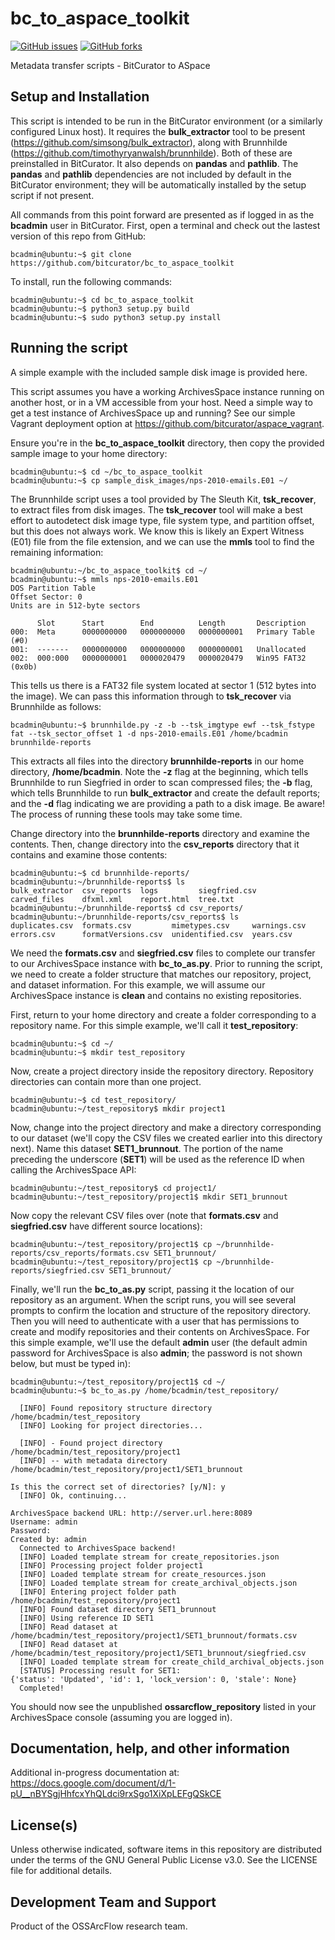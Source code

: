# bc_to_aspace_toolkit

[![GitHub issues](https://img.shields.io/github/issues/bitcurator/bc_to_aspace_toolkit.svg)](https://github.com/bitcurator/bc_to_aspace_toolkit/issues)
[![GitHub forks](https://img.shields.io/github/forks/bitcurator/bc_to_aspace_toolkit.svg)](https://github.com/bitcurator/bc_to_aspace_toolkit/network)

Metadata transfer scripts - BitCurator to ASpace

## Setup and Installation

This script is intended to be run in the BitCurator environment (or a similarly configured Linux host). It requires the **bulk_extractor** tool to be present (https://github.com/simsong/bulk_extractor), along with Brunnhilde (https://github.com/timothyryanwalsh/brunnhilde). Both of these are preinstalled in BitCurator. It also depends on **pandas** and **pathlib**. The **pandas** and **pathlib** dependencies are not included by default in the BitCurator environment; they will be automatically installed by the setup script if not present. 

All commands from this point forward are presented as if logged in as the **bcadmin** user in BitCurator. First, open a terminal and check out the lastest version of this repo from GitHub:

```shell
bcadmin@ubuntu:~$ git clone https://github.com/bitcurator/bc_to_aspace_toolkit
```

To install, run the following commands:

```shell
bcadmin@ubuntu:~$ cd bc_to_aspace_toolkit
bcadmin@ubuntu:~$ python3 setup.py build
bcadmin@ubuntu:~$ sudo python3 setup.py install
```

## Running the script

A simple example with the included sample disk image is provided here.

This script assumes you have a working ArchivesSpace instance running on another host, or in a VM accessible from your host. Need a simple way to get a test instance of ArchivesSpace up and running? See our simple Vagrant deployment option at https://github.com/bitcurator/aspace_vagrant.

Ensure you're in the **bc_to_aspace_toolkit** directory, then copy the provided sample image to your home directory:

```shell
bcadmin@ubuntu:~$ cd ~/bc_to_aspace_toolkit
bcadmin@ubuntu:~$ cp sample_disk_images/nps-2010-emails.E01 ~/
```

The Brunnhilde script uses a tool provided by The Sleuth Kit, **tsk_recover**, to extract files from disk images. The **tsk_recover** tool will make a best effort to autodetect disk image type, file system type, and partition offset, but this does not always work. We know this is likely an Expert Witness (E01) file from the file extension, and we can use the **mmls** tool to find the remaining information:

```shell
bcadmin@ubuntu:~/bc_to_aspace_toolkit$ cd ~/
bcadmin@ubuntu:~$ mmls nps-2010-emails.E01 
DOS Partition Table
Offset Sector: 0
Units are in 512-byte sectors

      Slot      Start        End          Length       Description
000:  Meta      0000000000   0000000000   0000000001   Primary Table (#0)
001:  -------   0000000000   0000000000   0000000001   Unallocated
002:  000:000   0000000001   0000020479   0000020479   Win95 FAT32 (0x0b)
```

This tells us there is a FAT32 file system located at sector 1 (512 bytes into the image). We can pass this information through to **tsk_recover** via Brunnhilde as follows:

```shell
bcadmin@ubuntu:~$ brunnhilde.py -z -b --tsk_imgtype ewf --tsk_fstype fat --tsk_sector_offset 1 -d nps-2010-emails.E01 /home/bcadmin brunnhilde-reports
```

This extracts all files into the directory **brunnhilde-reports** in our home directory, **/home/bcadmin**. Note the **-z** flag at the beginning, which tells Brunnhilde to run Siegfried in order to scan compressed files; the **-b** flag, which tells Brunnhilde to run **bulk_extractor** and create the default reports; and the **-d** flag indicating we are providing a path to a disk image. Be aware! The process of running these tools may take some time.

Change directory into the **brunnhilde-reports** directory and examine the contents. Then, change directory into the **csv_reports** directory that it contains and examine those contents:

```shell
bcadmin@ubuntu:~$ cd brunnhilde-reports/
bcadmin@ubuntu:~/brunnhilde-reports$ ls
bulk_extractor  csv_reports  logs         siegfried.csv
carved_files    dfxml.xml    report.html  tree.txt
bcadmin@ubuntu:~/brunnhilde-reports$ cd csv_reports/
bcadmin@ubuntu:~/brunnhilde-reports/csv_reports$ ls
duplicates.csv  formats.csv         mimetypes.csv     warnings.csv
errors.csv      formatVersions.csv  unidentified.csv  years.csv
```

We need the **formats.csv** and **siegfried.csv** files to complete our transfer to our ArchivesSpace instance with **bc_to_as.py**. Prior to running the script, we need to create a folder structure that matches our repository, project, and dataset information. For this example, we will assume our ArchivesSpace instance is **clean** and contains no existing repositories.

First, return to your home directory and create a folder corresponding to a repository name. For this simple example, we'll call it **test_repository**:

```shell
bcadmin@ubuntu:~$ cd ~/
bcadmin@ubuntu:~$ mkdir test_repository
```

Now, create a project directory inside the repository directory. Repository directories can contain more than one project.

```shell
bcadmin@ubuntu:~$ cd test_repository/
bcadmin@ubuntu:~/test_repository$ mkdir project1
```

Now, change into the project directory and make a directory corresponding to our dataset (we'll copy the CSV files we created earlier into this directory next). Name this dataset **SET1_brunnout**. The portion of the name preceding the underscore (**SET1**) will be used as the reference ID when calling the ArchivesSpace API:

```shell
bcadmin@ubuntu:~/test_repository$ cd project1/
bcadmin@ubuntu:~/test_repository/project1$ mkdir SET1_brunnout
```

Now copy the relevant CSV files over (note that **formats.csv** and **siegfried.csv** have different source locations):

```shell
bcadmin@ubuntu:~/test_repository/project1$ cp ~/brunnhilde-reports/csv_reports/formats.csv SET1_brunnout/
bcadmin@ubuntu:~/test_repository/project1$ cp ~/brunnhilde-reports/siegfried.csv SET1_brunnout/
```

Finally, we'll run the **bc_to_as.py** script, passing it the location of our repository as an argument. When the script runs, you will see several prompts to confirm the location and structure of the repository directory. Then you will need to authenticate with a user that has permissions to create and modify repositories and their contents on ArchivesSpace. For this simple example, we'll use the default **admin** user (the default admin password for ArchivesSpace is also **admin**; the password is not shown below, but must be typed in):

```shell
bcadmin@ubuntu:~/test_repository/project1$ cd ~/
bcadmin@ubuntu:~$ bc_to_as.py /home/bcadmin/test_repository/

  [INFO] Found repository structure directory /home/bcadmin/test_repository
  [INFO] Looking for project directories...

  [INFO] - Found project directory /home/bcadmin/test_repository/project1
  [INFO] -- with metadata directory /home/bcadmin/test_repository/project1/SET1_brunnout

Is this the correct set of directories? [y/N]: y
  [INFO] Ok, continuing...

ArchivesSpace backend URL: http://server.url.here:8089
Username: admin
Password: 
Created by: admin
  Connected to ArchivesSpace backend!
  [INFO] Loaded template stream for create_repositories.json
  [INFO] Processing project folder project1
  [INFO] Loaded template stream for create_resources.json
  [INFO] Loaded template stream for create_archival_objects.json
  [INFO] Entering project folder path /home/bcadmin/test_repository/project1
  [INFO] Found dataset directory SET1_brunnout
  [INFO] Using reference ID SET1
  [INFO] Read dataset at /home/bcadmin/test_repository/project1/SET1_brunnout/formats.csv
  [INFO] Read dataset at /home/bcadmin/test_repository/project1/SET1_brunnout/siegfried.csv
  [INFO] Loaded template stream for create_child_archival_objects.json
  [STATUS] Processing result for SET1:
{'status': 'Updated', 'id': 1, 'lock_version': 0, 'stale': None}
  Completed!
```

You should now see the unpublished **ossarcflow_repository** listed in your ArchivesSpace console (assuming you are logged in). 

## Documentation, help, and other information

Additional in-progress documentation at: https://docs.google.com/document/d/1-pU__nBYSgjHhfcxYhQLdci9rxSgo1XiXpLEFgQSkCE

## License(s)

Unless otherwise indicated, software items in this repository are distributed under the terms of the GNU General Public License v3.0. See the LICENSE file for additional details.

## Development Team and Support

Product of the OSSArcFlow research team.

